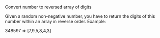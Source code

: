 Convert number to reversed array of digits

Given a random non-negative number, you have to return the digits of this number within an array in reverse order.
Example:

348597 => [7,9,5,8,4,3]

